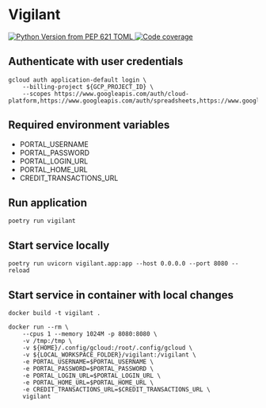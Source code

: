 # Vigilant

<p align="left">
    <a href="https://www.python.org/doc/versions/" target="_blank">
        <img alt="Python Version from PEP 621 TOML" src="https://img.shields.io/python/required-version-toml?tomlFilePath=https%3A%2F%2Fraw.githubusercontent.com%2Fgcornejov%2Fvigilant%2Fmain%2Fpyproject.toml&logo=Python&labelColor=ffde57&color=4584b6" alt="Python version">
    </a>
    <a href="https://codecov.io/gh/gcornejov/vigilant" > 
        <img src="https://codecov.io/gh/gcornejov/vigilant/graph/badge.svg?token=VIWE3BIDB3" alt="Code coverage"/> 
    </a>
</p>

## Authenticate with user credentials

```shell
gcloud auth application-default login \
    --billing-project ${GCP_PROJECT_ID} \
    --scopes https://www.googleapis.com/auth/cloud-platform,https://www.googleapis.com/auth/spreadsheets,https://www.googleapis.com/auth/drive
```

## Required environment variables

- PORTAL_USERNAME
- PORTAL_PASSWORD
- PORTAL_LOGIN_URL
- PORTAL_HOME_URL
- CREDIT_TRANSACTIONS_URL

## Run application

```shell
poetry run vigilant
```

## Start service locally

```shell
poetry run uvicorn vigilant.app:app --host 0.0.0.0 --port 8080 --reload
```

## Start service in container with local changes

```shell
docker build -t vigilant .

docker run --rm \
    --cpus 1 --memory 1024M -p 8080:8080 \
    -v /tmp:/tmp \
    -v ${HOME}/.config/gcloud:/root/.config/gcloud \
    -v ${LOCAL_WORKSPACE_FOLDER}/vigilant:/vigilant \
    -e PORTAL_USERNAME=$PORTAL_USERNAME \
    -e PORTAL_PASSWORD=$PORTAL_PASSWORD \
    -e PORTAL_LOGIN_URL=$PORTAL_LOGIN_URL \
    -e PORTAL_HOME_URL=$PORTAL_HOME_URL \
    -e CREDIT_TRANSACTIONS_URL=$CREDIT_TRANSACTIONS_URL \
    vigilant
```
